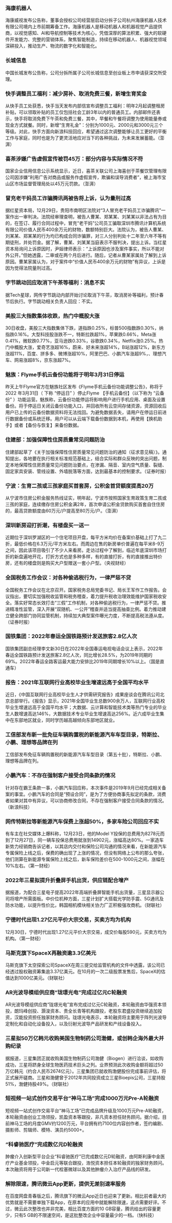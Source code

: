 ### 海康机器人
海康威视发布公告称，董事会授权公司经营层启动分拆子公司杭州海康机器人技术有限公司境内上市前期筹备工作。海康机器人是移动机器人和机器视觉产品提供商，以视觉感知、AI和导航控制等技术为核心，凭借深厚的算法积累、强大的软硬件开发能力、完整的营销体系，聚焦智能制造，持续在移动机器人、机器视觉领域深耕投入，推动生产、物流的数字化和智能化。
### 长城信息
中国长城发布公告称，公司分拆所属子公司长城信息至创业板上市申请获深交所受理。
### 快手调整员工福利：减少房补、取消免费三餐，新增生育奖金
从快手员工处获悉，快手当天发布内部信宣布调整员工福利：明年2月起调整租房补贴，可以领取补贴的员工仅包括社会工龄3年以内的普通员工。内部邮件还表示，快手将取消免费下午茶和免费三餐，其中，早餐和午餐将调整为使用能量券或现金方式就餐。同时，新增“生育礼金”：分别为1000元、2000元和3000元三个等级。对此，快手方面向新浪科技回应，希望通过这次调整能够让员工更好的平衡工作与家庭，同时也是为了更灵活地应对当下的各种挑战，为未来发展蓄能。（澎湃）
### 喜茶涉嫌广告虚假宣传被罚45万：部分内容与实际情况不符
国家企业信用信息公示系统显示，近日，喜茶关联公司上海喜创于茶餐饮管理有限公司因涉嫌“利用广告对商品或服务作虚假宣传，欺骗和误导消费者”，被上海市宝山区市场监督管理局处以45万元罚款。（澎湃）
### 冒充老干妈员工诈骗腾讯两被告将上诉，认为量刑过高
据红星资本局，12月29日，贵阳市南明区法院对“3人冒充老干妈员工诈骗腾讯”一案作出一审判决。法院经审理查明，被告人曹某、郑某某、刘某某以非法占有为目的，在签订、履行合同过程中，冒充“老干妈”公司员工骗取深圳市腾讯计算机系统有限公司价值人民币400余万元的财物，数额特别巨大。法院认为，被告人曹某、刘某某、郑某某的行为均已构成合同诈骗罪，对三人分别判处十二年至六年不等有期徒刑，并处罚金。据了解，曹某、刘某某当庭表示不服判决，提出上诉。当红星资本局询问上诉原因时，尹姮律师表示：“上诉原因也涉及案件事实，所以不能对外公开。”但她透露，二审或在两个月后进行。随后，记者从曹某家属处了解到上诉原因。曹某家属认为，对于案件中“价值人民币400余万元的财物”有异议，上诉是因为觉得法院量刑过高。
### 字节跳动回应取消下午茶等福利：消息不实
据Tech星球，网传字节跳动内部开始讨论取消下午茶，取消房补等福利，预计春节后执行。字节跳动相关负责人回应：不实。
### 美股三大指数集体收跌，热门中概股大涨
30日收盘，美股三大指数集体下跌，道指跌0.25%，标普500指数跌0.30%，纳指跌0.16%。大型科技股涨跌不一，特斯拉跌超1%，苹果跌0.66%，Meta涨0.41%，微软跌0.77%，亚马逊跌0.33%，谷歌跌0.34%，Netflix涨0.25%。热门中概股大涨，爱奇艺涨超16%，蔚来、好未来涨超14%，B站涨超12%，新东方涨超11%，百度、拼多多、微博涨超10%，阿里巴巴、小鹏汽车涨超9%，、理想汽车、网易涨超8%，京东涨超7%。
### 魅族：Flyme手机云备份功能将于明年3月31日停运
昨天上午Flyme官方在魅族社区发布《Flyme手机云备份功能调整公告》，称将于 2022 年3月31日（ 下称 “停运日” ）停止Flyme 【手机云备份】（以下称为 “云备份” ）功能运营。魅族称，云备份功能停运将影响用户进行手机应用、桌面及设置备份。将于停运日关闭云备份功能入口，并回收所有云空间存储资源，资源回收后用户已上传的云备份数据资料将无法找回。为避免数据丢失，请用户在停运日前进行数据备份或系统迁移。用户可以从云端下载备份数据到本机，再使用【换机助手】或者【备份与恢复】来备份数据。
### 住建部：加强保障性住房质量常见问题防治
住建部起草了《关于加强保障性住房质量常见问题防治的通知（征求意见稿）》。通知提出，各地要在执行相关标准规范基础上，结合实际和群众反映的突出问题，制定本地保障性住房质量常见问题防治要点，在渗漏、隔音、室内空气质量、裂缝、固定家具安装、管线设置、外墙脱落等方面，达到最基本的控制要求。（证券时报）
### 宁波：生育二孩或三孩家庭买首套房，公积金首贷额度提高20万
从宁波市住房公积金服务热线证实，明年起，宁波市按照国家生育政策生育二孩或三孩的家庭，连续缴存住房公积金满2年，首次申请公积金贷款购买首套自住住房的，最高贷款额度由60万元/户提高至80万元/户。（澎湃）
### 深圳新房迎打折潮，有楼盘买一送一
近期位于深圳罗湖区的一个住宅项目开盘，每平方米均价在备案价基础上打了九二折，最低价格在6.3万元/平方米左右。而周边在售的新房单价普遍在每平米8-9万之间，因此该项目吸引了不少人来看房。走访过程中了解到，临近年底深圳市场打折的新盘遍地开花，打折方式也是多种多样，有的直接打折，有的直接推出特价房，还有的楼盘则是购买大户型赠送一套小户型。（央视财经）
### 全国税务工作会议：对各种偷逃税行为，一律严惩不贷
全国税务工作会议在北京召开。国家税务总局党委书记、局长王军作工作报告。会议指出，要切实加强税收监管和税务稽查，着力提升税收治理效能维护国家税收安全。落实好常态长效打击“三假”工作机制，对各种偷逃税行为，一律严惩不贷。推进精准性监管，深入开展“双随机、一公开”稽查并适当提高抽查比例。着力推动建立健全跨部门协同监管机制，持续加大典型案件曝光力度，不断提高税法遵从度。（证券时报）
### 国铁集团：2022年春运全国铁路预计发送旅客2.8亿人次
国铁集团副总经理李文新30日在2022年全国春运电视电话会议上表示，2022年春运全国铁路预计发送旅客2.8亿人次，同比增长28.5%，为2019年同期的69%。2022年春运全路客运最大能力安排比2019年同期增长10%以上。（国是直通车）
### 报告：2021年互联网行业高校毕业生增速远高于全国平均水平
近日，《中国互联网行业高校毕业生人才供需研究报告》成果座谈会在腾讯公司北京总部举行。《报告》显示，2021年全国毕业生总数900余万人，互联网行业高校毕业生增速远高于全国平均水平；大数据、云计算和智能技术类等热门专业的毕业生人数增速高达146%，大数据技术专业毕业生增速高达256%。近六成毕业生集中在东部地区就业，同时学历越高越倾向东部地区就业。
### 工信部发布新一批免征车辆购置税的新能源汽车车型目录，特斯拉、小鹏、理想等品牌在列
工信部发布免征车辆购置税的新能源汽车车型目录（第五十批），特斯拉、小鹏、理想等品牌在列。
### 小鹏汽车：不存在强制客户接受合同条款的情况
针对存在霸王条款一事，小鹏汽车回应称，本次事件是2019年9月已经完成相关备案的事宜。小鹏汽车的合同是“预设合同”，是为了方便协商事先拟定的条款，消费者如果对其中有异议，可以协商修改合同，不存在强制客户接受合同条款的情况。（新浪科技）
### 网传特斯拉等新能源汽车保费上涨超50%，多家车险公司回应不实
有车主在社交媒体上爆料称，12月23日，他的Model Y投保的总费用为8278元而到了12月27日，同一辆车投保总费用就涨到14902元，涨幅高达80%。一家造车新势力经销商告诉记者，以其店内交付和保险公司沟通的情况来看，在新能源汽车专属保险上线之后，保费的确出现了上涨的情况，但没有网络上公布的那么夸张，他们测算在新能源专属保险上线之后，新车保险差价在500-1000元之间，涨幅在10%左右。（第一财经）
### 2022年三星拟提升折叠屏手机出货，供应链配合增产
据报道，为配合三星电子提高2022年高端折叠屏智能手机出货量，三星显示器公司将增产所需面板。中价位机种方面，三星计划扩大搭载光学防手震、5G通讯及防水功能，以提升性价比，韩国相机模块相关协力厂正积极强攻商机。（财联社）
### 宁德时代出现1.27亿元平价大宗交易，买卖方均为机构
12月30日，宁德时代出现1.27亿元平价大宗交易，成交价每股590元，买卖方均为机构。（第一财经）
### 马斯克旗下SpaceX再融资逾3.3亿美元
马斯克旗下太空探索公司SpaceX在周三提交给监管机构的文件中透露，该公司已经透过股权融资筹集逾3.37亿美元。在10月的一次二级股票发售后，SpaceX的估值达到1000亿美元。（财联社）
### AR光波导模组供应商“珑璟光电”完成过亿元C轮融资
AR光波导模组供应商“珑璟光电”宣布完成过亿元C轮融资，本轮融资由华强资本领投，朗玛峰创投、灏浚资本、贵全长青等机构跟投，老股东君盛投资继续追加投资，汉能投资担任独家财务顾问。珑璟光电表示，本轮融资将主要用于阵列光波导定制化和自动化设备投入，以及衍射光波导产品研发和产线设备投入。
### 三星拟50万亿韩元收购美国生物制药公司渤健，或创韩企海外最大并购纪录
据报道，三星集团正就收购美国生物制药公司渤健（Biogen）进行洽谈，如收购成功，三星将跻身全球生物医药技术巨头之列。业界预测此次收购金额将超过50万亿韩元（约合人民币2674亿元）。三星集团已就收购渤健股份完成事前评估，将正式展开磋商。三星和渤健曾于2012年共同投资成立三星Bioepis公司，三星持股51%，渤健持股49%。（财联社）
### 短视频一站式创作交易平台“神马工场”完成1000万元Pre-A轮融资
短视频一站式创作交易平台“神马工场”已完成品牌升级及1000万元Pre-A轮融资，本轮融资由创业工场领投，凯盈资本等跟投，非凡资本担任财务顾问。据介绍，目前神马工场的月度GMV约1200万元，平台拥有约7100位内容创作者，签约编剧、摄影师、剪辑师、模特、演员约5000+。
### “科睿驰医疗”完成数亿元D轮融资
肿瘤介入创新型平台企业“科睿驰医疗”已完成数亿元D轮融资，由阿斯利康中金医疗产业基金领投，中金启元等联合跟投，浩悦资本担任本轮融资的独家财务顾问。本次融资将用于公司新一代栓塞微球以及其他肿瘤介入治疗产品线的研发。
### 解除限速，腾讯微云App更新，提供无差别速率服务
在百度网盘青春版之后，腾讯旗下的微云App近日也迎来了更新。相比前者最大的优势就是不需要单独下载App，在原本的应用中就能解除限速，这点需要好评。不过，微云此次整改也并非完美，相比百度方面的10 GB容量，腾讯给出的容量更少，只有5 GB的不限速空间，是这批整改企业中容量最少的一档。（快科技）
